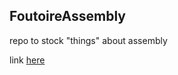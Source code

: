 ## FoutoireAssembly

repo to stock "things" about assembly

link [here](https://github.com/420verfl0w/FoutoireAssembly)
